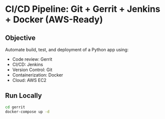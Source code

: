 # CI/CD Pipeline: Git + Gerrit + Jenkins + Docker (AWS-Ready)

## Objective
Automate build, test, and deployment of a Python app using:
- Code review: Gerrit
- CI/CD: Jenkins
- Version Control: Git
- Containerization: Docker
- Cloud: AWS EC2

## Run Locally
```bash
cd gerrit
docker-compose up -d
